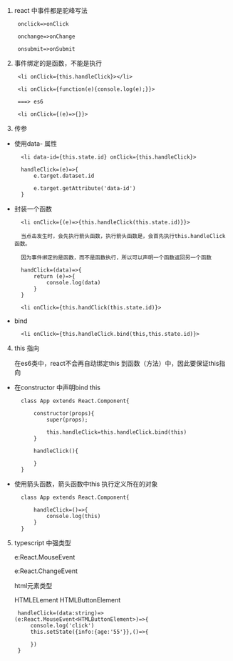 1. react 中事件都是驼峰写法
   
        onclick=>onClick

        onchange=>onChange

        onsubmit=>onSubmit

2. 事件绑定的是函数，不能是执行
   

        <li onClick={this.handleClick}></li>

        <li onClick={function(e){console.log(e);}}>

        ===> es6

        <li onClick={(e)=>{}}>

3. 传参
   
+ 使用data- 属性
  
        <li data-id={this.state.id} onClick={this.handleClick}>

        handleClick=(e)=>{
            e.target.dataset.id

            e.target.getAttribute('data-id')
        }

+ 封装一个函数
  
        <li onClick={(e)=>{this.handleClick(this.state.id)}}>

        当点击发生时，会先执行箭头函数，执行箭头函数是，会首先执行this.handleClick 函数。

        因为事件绑定的是函数，而不是函数执行，所以可以声明一个函数返回另一个函数

        handClick=(data)=>{
            return (e)=>{
                console.log(data)
            }
        }

        <li onClick={this.handClick(this.state.id)}>

+ bind
  
        <li onClick={this.handleClick.bind(this,this.state.id)}>

4. this 指向
   
    在es6类中，react不会再自动绑定this 到函数（方法）中，因此要保证this指向

+ 在constructor 中声明bind this

        class App extends React.Component{

            constructor(props){
                super(props);

                this.handleClick=this.handleClick.bind(this)
            }

            handleClick(){

            }
        }

+ 使用箭头函数，箭头函数中this 执行定义所在的对象
  
        class App extends React.Component{
            
            handleClick=()=>{
                console.log(this)
            }
        }

5. typescript 中强类型
   
   e:React.MouseEvent<T>

   e:React.ChangeEvent<T>

   html元素类型

   HTMLELement
   HTMLButtonElement

        handleClick=(data:string)=>(e:React.MouseEvent<HTMLButtonElement>)=>{
            console.log('click')            
            this.setState({info:{age:'55'}},()=>{
            
            })
        }


